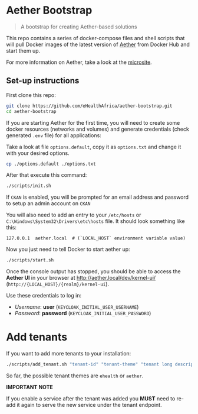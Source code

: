 # Aether Bootstrap

> A bootstrap for creating Aether-based solutions

This repo contains a series of docker-compose files and shell scripts that will pull Docker images of the latest version of [Aether](https://github.com/eHealthAfrica/aether) from Docker Hub and start them up.

For more information on Aether, take a look at the [microsite](https://aether.ehealthafrica.org).

## Set-up instructions

First clone this repo:

```bash
git clone https://github.com/eHealthAfrica/aether-bootstrap.git
cd aether-bootstrap
```

If you are starting Aether for the first time, you will need to create some docker resources (networks and volumes) and generate credentials (check generated `.env` file) for all applications:

Take a look at file `options.default`, copy it as `options.txt` and change it with your desired options.

```bash
cp ./options.default ./options.txt
```

After that execute this command:

```bash
./scripts/init.sh
```

If `CKAN` is enabled, you will be prompted for an email address and password to setup an admin account on `CKAN`

You will also need to add an entry to your `/etc/hosts` or `C:\Windows\System32\Drivers\etc\hosts` file.
It should look something like this:

```text
127.0.0.1  aether.local  # (`LOCAL_HOST` environment variable value)
```

Now you just need to tell Docker to start aether up:

```bash
./scripts/start.sh
```

Once the console output has stopped, you should be able to access the **Aether UI** in your browser at http://aether.local/dev/kernel-ui/ (`http://{LOCAL_HOST}/{realm}/kernel-ui`).

Use these credentials to log in:

- *Username*: **user** (`KEYCLOAK_INITIAL_USER_USERNAME`)
- *Password*: **password** (`KEYCLOAK_INITIAL_USER_PASSWORD`)


# Add tenants

If you want to add more tenants to your installation:

```bash
./scripts/add_tenant.sh "tenant-id" "tenant-theme" "tenant long description"
```

So far, the possible tenant themes are `ehealth` or `aether`.

**IMPORTANT NOTE**

If you enable a service after the tenant was added you **MUST** need to
re-add it again to serve the new service under the tenant endpoint.
